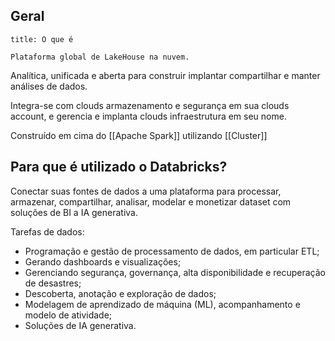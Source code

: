 ## Geral

```ad-abstract
title: O que é

Plataforma global de LakeHouse na nuvem.
```

Analítica, unificada e aberta para construir implantar compartilhar e manter análises de dados.

Integra-se com clouds armazenamento e segurança em sua clouds account, e gerencia e implanta clouds infraestrutura em seu nome.

Construído em cima do [[Apache Spark]] utilizando [[Cluster]]
## Para que é utilizado o Databricks?

Conectar suas fontes de dados a uma plataforma para processar, armazenar, compartilhar, analisar, modelar e monetizar dataset com soluções de BI a IA generativa.

Tarefas de dados:

- Programação e gestão de processamento de dados, em particular ETL;
- Gerando dashboards e visualizações;
- Gerenciando segurança, governança, alta disponibilidade e recuperação de desastres;
- Descoberta, anotação e exploração de dados;
- Modelagem de aprendizado de máquina (ML), acompanhamento e modelo de atividade;
- Soluções de IA generativa.